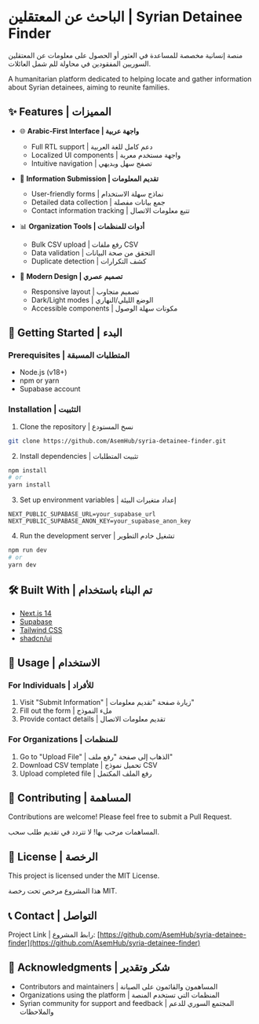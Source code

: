 # الباحث عن المعتقلين | Syrian Detainee Finder

منصة إنسانية مخصصة للمساعدة في العثور أو الحصول على معلومات عن المعتقلين السوريين المفقودين في محاولة للم شمل العائلات.

A humanitarian platform dedicated to helping locate and gather information about Syrian detainees, aiming to reunite families.

## ✨ Features | المميزات

- 🌐 **Arabic-First Interface | واجهة عربية**
  - Full RTL support | دعم كامل للغة العربية
  - Localized UI components | واجهة مستخدم معربة
  - Intuitive navigation | تصفح سهل وبديهي

- 📝 **Information Submission | تقديم المعلومات**
  - User-friendly forms | نماذج سهلة الاستخدام
  - Detailed data collection | جمع بيانات مفصلة
  - Contact information tracking | تتبع معلومات الاتصال

- 📊 **Organization Tools | أدوات للمنظمات**
  - Bulk CSV upload | رفع ملفات CSV
  - Data validation | التحقق من صحة البيانات
  - Duplicate detection | كشف التكرارات

- 🎨 **Modern Design | تصميم عصري**
  - Responsive layout | تصميم متجاوب
  - Dark/Light modes | الوضع الليلي/النهاري
  - Accessible components | مكونات سهلة الوصول

## 🚀 Getting Started | البدء

### Prerequisites | المتطلبات المسبقة

- Node.js (v18+)
- npm or yarn
- Supabase account

### Installation | التثبيت

1. Clone the repository | نسخ المستودع
```bash
git clone https://github.com/AsemHub/syria-detainee-finder.git
```

2. Install dependencies | تثبيت المتطلبات
```bash
npm install
# or
yarn install
```

3. Set up environment variables | إعداد متغيرات البيئة
```env
NEXT_PUBLIC_SUPABASE_URL=your_supabase_url
NEXT_PUBLIC_SUPABASE_ANON_KEY=your_supabase_anon_key
```

4. Run the development server | تشغيل خادم التطوير
```bash
npm run dev
# or
yarn dev
```

## 🛠️ Built With | تم البناء باستخدام

- [Next.js 14](https://nextjs.org/)
- [Supabase](https://supabase.com/)
- [Tailwind CSS](https://tailwindcss.com/)
- [shadcn/ui](https://ui.shadcn.com/)

## 📖 Usage | الاستخدام

### For Individuals | للأفراد
1. Visit "Submit Information" | زيارة صفحة "تقديم معلومات"
2. Fill out the form | ملء النموذج
3. Provide contact details | تقديم معلومات الاتصال

### For Organizations | للمنظمات
1. Go to "Upload File" | الذهاب إلى صفحة "رفع ملف"
2. Download CSV template | تحميل نموذج CSV
3. Upload completed file | رفع الملف المكتمل

## 🤝 Contributing | المساهمة

Contributions are welcome! Please feel free to submit a Pull Request.

المساهمات مرحب بها! لا تتردد في تقديم طلب سحب.

## 📄 License | الرخصة

This project is licensed under the MIT License.

هذا المشروع مرخص تحت رخصة MIT.

## 📞 Contact | التواصل

Project Link | رابط المشروع: [https://github.com/AsemHub/syria-detainee-finder](https://github.com/AsemHub/syria-detainee-finder)

## 🙏 Acknowledgments | شكر وتقدير

- Contributors and maintainers | المساهمون والقائمون على الصيانة
- Organizations using the platform | المنظمات التي تستخدم المنصة
- Syrian community for support and feedback | المجتمع السوري للدعم والملاحظات
